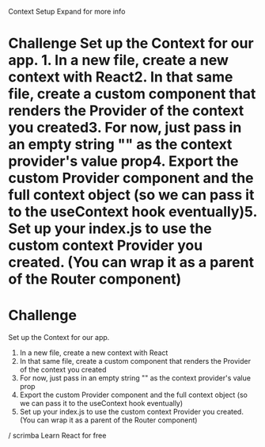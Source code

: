 
Context Setup
Expand for more info
# Challenge Set up the Context for our app. 1. In a new file, create a new context with React2. In that same file, create a custom component that renders the Provider of the context you created3. For now, just pass in an empty string "" as the context provider's value prop4. Export the custom Provider component and the full context object (so we can pass it to the useContext hook eventually)5. Set up your index.js to use the custom context Provider you created. (You can wrap it as a parent of the Router component) 
# Challenge

Set up the Context for our app.

1. In a new file, create a new context with React
2. In that same file, create a custom component that renders the Provider of the context you created
3. For now, just pass in an empty string "" as the context provider's value prop
4. Export the custom Provider component and the full context object (so we can pass it to the useContext hook eventually)
5. Set up your index.js to use the custom context Provider you created. (You can wrap it as a parent of the Router component)

/
scrimba
Learn React for free
